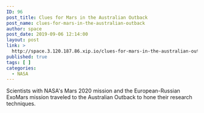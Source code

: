 ```yaml
---
ID: 96
post_title: Clues for Mars in the Australian Outback
post_name: clues-for-mars-in-the-australian-outback
author: space
post_date: 2019-09-06 12:14:00
layout: post
link: >
  http://space.3.120.187.86.xip.io/clues-for-mars-in-the-australian-outback
published: true
tags: [ ]
categories:
  - NASA
---
```

Scientists with NASA's Mars 2020 mission and the European-Russian ExoMars mission traveled to the Australian Outback to hone their research techniques. 
